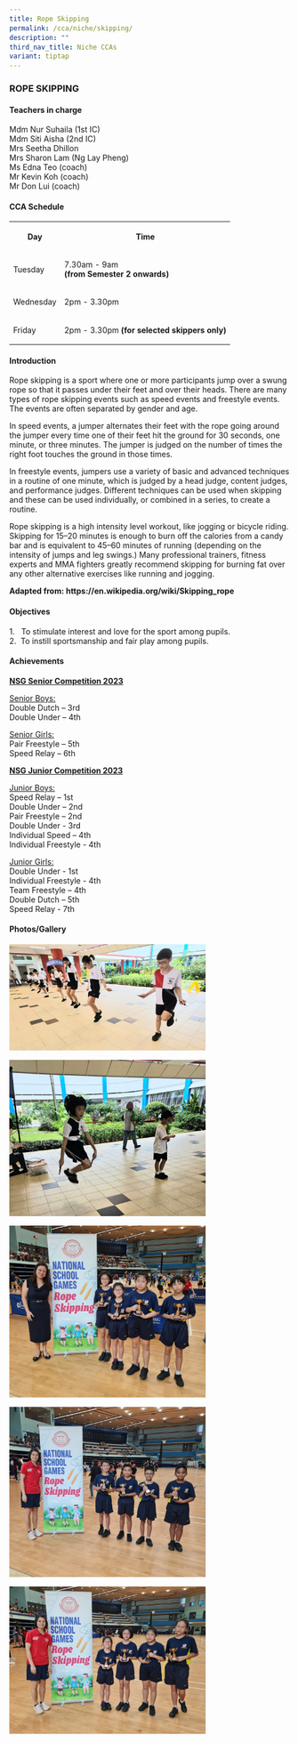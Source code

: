```yaml
---
title: Rope Skipping
permalink: /cca/niche/skipping/
description: ""
third_nav_title: Niche CCAs
variant: tiptap
---
```

<h3>ROPE SKIPPING</h3><h4>Teachers in charge</h4><p>Mdm Nur Suhaila (1st IC) <br>Mdm Siti Aisha (2nd IC) <br>Mrs Seetha Dhillon <br>Mrs Sharon Lam (Ng Lay Pheng)<br>Ms Edna Teo (coach) <br>Mr Kevin Koh (coach) <br>Mr Don Lui (coach)</p><h4>CCA Schedule</h4><table><tbody><tr><th rowspan="1" colspan="1"><p>Day</p></th><th rowspan="1" colspan="1"><p>Time</p></th></tr><tr><td rowspan="1" colspan="1"><p>Tuesday</p></td><td rowspan="1" colspan="1"><p>7.30am - 9am <br><strong>(from Semester 2 onwards)</strong></p></td></tr><tr><td rowspan="1" colspan="1"><p>Wednesday</p></td><td rowspan="1" colspan="1"><p>2pm - 3.30pm</p></td></tr><tr><td rowspan="1" colspan="1"><p>Friday</p></td><td rowspan="1" colspan="1"><p>2pm - 3.30pm <strong>(for selected skippers only)</strong></p></td></tr></tbody></table><h4>Introduction</h4><p>Rope skipping is a sport where one or more participants jump over a swung rope so that it passes under their feet and over their heads. There are many types of rope skipping events such as speed events and freestyle events. The events are often separated by gender and age.</p><p>In speed events, a jumper alternates their feet with the rope going around the jumper every time one of their feet hit the ground for 30 seconds, one minute, or three minutes. The jumper is judged on the number of times the right foot touches the ground in those times.</p><p>In freestyle events, jumpers use a variety of basic and advanced techniques in a routine of one minute, which is judged by a head judge, content judges, and performance judges. Different techniques can be used when skipping and these can be used individually, or combined in a series, to create a routine.</p><p>Rope skipping is a high intensity level workout, like jogging or bicycle riding. Skipping for 15–20 minutes is enough to burn off the calories from a candy bar and is equivalent to 45–60 minutes of running (depending on the intensity of jumps and leg swings.) Many professional trainers, fitness experts and MMA fighters greatly recommend skipping for burning fat over any other alternative exercises like running and jogging.</p><p><strong>Adapted from: <a rel="noopener noreferrer nofollow" target="_blank">https://en.wikipedia.org/wiki/Skipping_rope</a></strong></p><h4>Objectives</h4><p>1.&nbsp; &nbsp;To stimulate&nbsp;interest and love for the sport among pupils. <br>2.&nbsp; To instill sportsmanship and fair play among pupils.</p><h4>Achievements</h4><p><strong><u>NSG Senior Competition 2023</u></strong></p><p><u>Senior Boys:</u><br>Double Dutch – 3rd<br>Double Under – 4th</p><p><u>Senior Girls:</u><br>Pair Freestyle – 5th<br>Speed Relay – 6th</p><p><strong><u>NSG Junior Competition 2023</u></strong></p><p><u>Junior Boys:</u><br>Speed Relay – 1st<br>Double Under – 2nd<br>Pair Freestyle – 2nd<br>Double Under - 3rd<br>Individual Speed – 4th<br>Individual Freestyle - 4th</p><p><u>Junior Girls:</u><br>Double Under - 1st<br>Individual Freestyle - 4th<br>Team Freestyle – 4th<br>Double Dutch – 5th<br>Speed Relay - 7th</p><h4>Photos/Gallery</h4><p></p><div class="isomer-image-wrapper"><img style="width: 70%;" height="auto" width="100%" alt="" src="/images/1_skipping.jpg"></div><p></p><div class="isomer-image-wrapper"><img style="width: 70%;" height="auto" width="100%" alt="" src="/images/2_skipping.jpg"></div><p></p><div class="isomer-image-wrapper"><img style="width: 70%;" height="auto" width="100%" alt="" src="/images/3_skipping.jpg"></div><p></p><div class="isomer-image-wrapper"><img style="width: 70%;" height="auto" width="100%" alt="" src="/images/4_skipping.jpg"></div><p></p><div class="isomer-image-wrapper"><img style="width: 70%;" height="auto" width="100%" alt="" src="/images/5_skipping.jpg"></div><p></p><p></p><p></p>